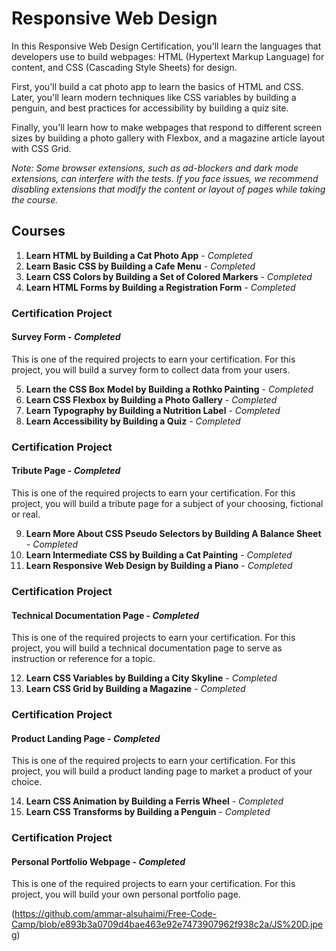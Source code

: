 # Responsive Web Design

In this Responsive Web Design Certification, you'll learn the languages that developers use to build webpages: HTML (Hypertext Markup Language) for content, and CSS (Cascading Style Sheets) for design.

First, you'll build a cat photo app to learn the basics of HTML and CSS. Later, you'll learn modern techniques like CSS variables by building a penguin, and best practices for accessibility by building a quiz site.

Finally, you'll learn how to make webpages that respond to different screen sizes by building a photo gallery with Flexbox, and a magazine article layout with CSS Grid.

*Note: Some browser extensions, such as ad-blockers and dark mode extensions, can interfere with the tests. If you face issues, we recommend disabling extensions that modify the content or layout of pages while taking the course.*

## Courses

1. **Learn HTML by Building a Cat Photo App** - *Completed*
2. **Learn Basic CSS by Building a Cafe Menu** - *Completed*
3. **Learn CSS Colors by Building a Set of Colored Markers** - *Completed*
4. **Learn HTML Forms by Building a Registration Form** - *Completed*

### Certification Project
#### Survey Form - *Completed*
This is one of the required projects to earn your certification. For this project, you will build a survey form to collect data from your users.

5. **Learn the CSS Box Model by Building a Rothko Painting** - *Completed*
6. **Learn CSS Flexbox by Building a Photo Gallery** - *Completed*
7. **Learn Typography by Building a Nutrition Label** - *Completed*
8. **Learn Accessibility by Building a Quiz** - *Completed*

### Certification Project
#### Tribute Page - *Completed*
This is one of the required projects to earn your certification. For this project, you will build a tribute page for a subject of your choosing, fictional or real.

9. **Learn More About CSS Pseudo Selectors by Building A Balance Sheet** - *Completed*
10. **Learn Intermediate CSS by Building a Cat Painting** - *Completed*
11. **Learn Responsive Web Design by Building a Piano** - *Completed*

### Certification Project
#### Technical Documentation Page - *Completed*
This is one of the required projects to earn your certification. For this project, you will build a technical documentation page to serve as instruction or reference for a topic.

12. **Learn CSS Variables by Building a City Skyline** - *Completed*
13. **Learn CSS Grid by Building a Magazine** - *Completed*

### Certification Project
#### Product Landing Page - *Completed*
This is one of the required projects to earn your certification. For this project, you will build a product landing page to market a product of your choice.

14. **Learn CSS Animation by Building a Ferris Wheel** - *Completed*
15. **Learn CSS Transforms by Building a Penguin** - *Completed*

### Certification Project
#### Personal Portfolio Webpage - *Completed*
This is one of the required projects to earn your certification. For this project, you will build your own personal portfolio page.


(https://github.com/ammar-alsuhaimi/Free-Code-Camp/blob/e893b3a0709d4bae463e92e7473907962f938c2a/JS%20D.jpeg)
